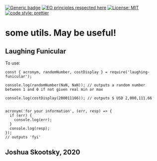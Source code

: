 [![Generic badge](https://img.shields.io/badge/npm-v1.0.0-blue.svg)](https://shields.io/) [![EO principles respected here](http://www.elegantobjects.org/badge.svg)](http://www.elegantobjects.org) [![License: MIT](https://img.shields.io/badge/License-MIT-blue.svg)](https://opensource.org/licenses/MIT) [![code style: prettier](https://img.shields.io/badge/code_style-prettier-ff69b4.svg?style=flat-square)](https://github.com/prettier/prettier)

# some utils. May be useful!

## Laughing Funicular

To use:

```
const { acronym, randomNumber, costDisplay } = require('laughing-funicular');

console.log(randomNumber(NaN, NaN)); // outputs a random number between 1 and 0 if not given real min or max

console.log(costDisplay(200011166)); // outputs $ USD 2,000,111.66


acronym('for your information', (err, resp) => {
  if (err) {
    console.log(err);
  }
  console.log(resp);
});
// outputs 'fyi'
```

## Joshua Skootsky, 2020
